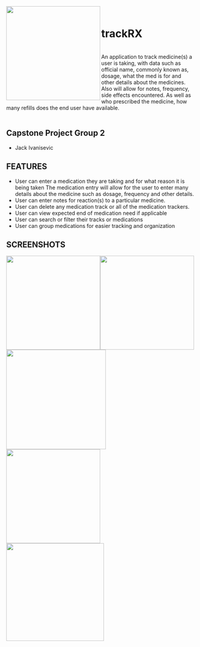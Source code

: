 <img align="left" src="https://tftedu.ca/CapStoneAssets/virus-4953855_1920.png" width="250" >
<br>

# trackRX

<br>
An application to track medicine(s) a user is taking, with data such as official name, commonly known as, dosage, what the med is for and other details about the medicines. Also will allow for notes, frequency, side effects encountered. As well as who prescribed the medicine, how many refills does the end user have available.
<br><br>

## Capstone Project Group 2

- Jack Ivanisevic <br>

## FEATURES

- User can enter a medication they are taking and for what reason it is being taken
  The medication entry will allow for the user to enter many details about the medicine such as dosage, frequency and other details.
- User can enter notes for reaction(s) to a particular medicine.
- User can delete any medication track or all of the medication trackers.
- User can view expected end of medication need if applicable
- User can search or filter their tracks or medications
- User can group medications for easier tracking and organization

## SCREENSHOTS

<img src="https://tftedu.ca/CapStoneAssets/trackRX-home.png" width="250" ><img src="https://tftedu.ca/CapStoneAssets/trackRX-meds.png" width="250" ><img src="https://tftedu.ca/CapStoneAssets/trackRX-delete.png" width="265" >
<img src="https://tftedu.ca/CapStoneAssets/trackRX-add-healthcare-pro.png" width="250" ><img src="https://tftedu.ca/CapStoneAssets/trackRX-view-healthcare-pro.png" width="260" >
